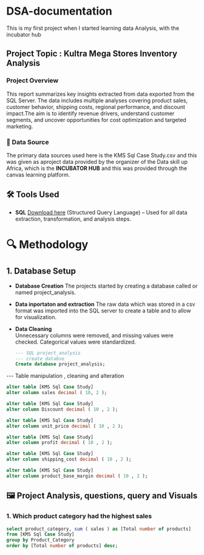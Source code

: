 # DSA-documentation
This is my first project when I started learning data Analysis, with the incubator hub 

## Project Topic : Kultra Mega Stores Inventory Analysis

### Project Overview
This report summarizes key insights extracted from data exported from the SQL Server. The data includes multiple analyses covering product sales, customer behavior, shipping costs, regional performance, and discount impact.The aim is to identify revenue drivers, understand customer segments, and uncover opportunities for cost optimization and targeted marketing.

### 🧾 Data Source
The primary data sources used here is the KMS Sql Case Study.csv and this was given as aproject data provided by the organizer of the Data skill up Africa, which is the **INCUBATOR HUB** and this was provided through the canvas learning platform.

## 🛠️ Tools Used

- **SQL** [Download here](https://www.microsoft.com/en-us/sql-server/sql-server-downloads)
   (Structured Query Language) – Used for all data extraction, transformation, and analysis steps.

# 🔍 Methodology

## 1. Database Setup
- **Database Creation**
  The projects started by creating a database called or named project_analysis.
  
- **Data inportaton and extraction** 
The raw data which was stored in a csv format was imported into the SQL server to create a table and to allow for visualization.

- **Data Cleaning**  
  Unnecessary columns were removed, and missing values were checked. Categorical values 
  were standardized.

  ```sql
  --- SQL project_analysis
  --- create databse
  Create database project_analysis;
  ```

--- Table manipulation , cleaning and alteration

```sql
alter table [KMS Sql Case Study]
alter column sales decimal ( 10, 2 );

alter table [KMS Sql Case Study]
alter column Discount decimal ( 10 , 2 );

alter table [KMS Sql Case Study]
alter column unit_price decimal ( 10 , 2 );

alter table [KMS Sql Case Study]
alter column profit decimal ( 10 , 2 );

alter table [KMS Sql Case Study]
alter column shipping_cost decimal ( 10 , 2 );

alter table [KMS Sql Case Study]
alter column product_base_margin decimal ( 10 , 2 );
```
## 🖼️ Project Analysis, questions, query  and  Visuals

### 1. Which product category had the highest sales

```sql
select product_category, sum ( sales ) as [Total number of products]
from [KMS Sql Case Study]
group by Product_Category 
order by [Total number of products] desc;
```




  

  






